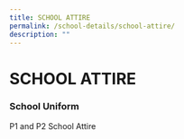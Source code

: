 ```yaml
---
title: SCHOOL ATTIRE
permalink: /school-details/school-attire/
description: ""
---
```

# SCHOOL ATTIRE

### School Uniform

P1 and P2 School Attire
